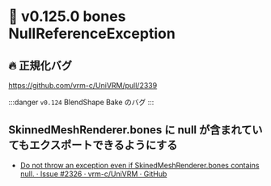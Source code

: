 # 🚧 v0.125.0 bones NullReferenceException

## 🔥 正規化バグ

https://github.com/vrm-c/UniVRM/pull/2339

:::danger `v0.124` BlendShape Bake のバグ
:::

## SkinnedMeshRenderer.bones に null が含まれていてもエクスポートできるようにする

- [Do not throw an exception even if SkinedMeshRenderer.bones contains null. · Issue #2326 · vrm-c/UniVRM · GitHub](https://github.com/vrm-c/UniVRM/issues/2326)
